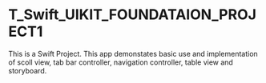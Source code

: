 # T_Swift_UIKIT_FOUNDATAION_PROJECT1
This is a Swift  Project. This app demonstates basic use and implementation of scoll view, tab bar controller, navigation controller, table view and storyboard.
